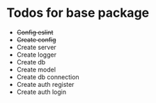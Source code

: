 # Todos for base package
  - ~~Config eslint~~
  - ~~Create config~~
  - Create server
  - Create logger
  - Create db
  - Create model
  - Create db connection
  - Create auth register
  - Create auth login